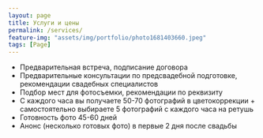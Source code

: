 ```yaml
---
layout: page
title: Услуги и цены
permalink: /services/
feature-img: "assets/img/portfolio/photo1681403660.jpeg"
tags: [Page]
---
```


- Предварительная встреча, подписание договора
- Предварительные консультации по предсвадебной подготовке, рекомендации свадебных специалистов
- Подбор мест для фотосъемки, рекомендации по реквизиту
- С каждого часа вы получаете 50-70 фотографий в цветокоррекции + самостоятельно выбираете 5 фотографий с каждого часа на ретушь
- Готовность фото 45-60 дней
- Анонс (несколько готовых фото) в первые 2 дня после свадьбы
 

